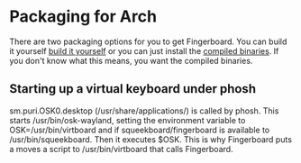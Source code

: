 # Packaging for Arch
There are two packaging options for you to get Fingerboard. You can build it yourself [build it yourself](src) or you can just install the [compiled binaries](bin). If you don't know what this means, you want the compiled binaries.

## Starting up a virtual keyboard under phosh
sm.puri.OSK0.desktop (/usr/share/applications/) is called by phosh. This starts /usr/bin/osk-wayland, setting the environment variable to OSK=/usr/bin/virtboard and if squeekboard/fingerboard is available to /usr/bin/squeekboard. Then it executes $OSK. This is why Fingerboard puts a moves a script to /usr/bin/virtboard that calls Fingerboard.